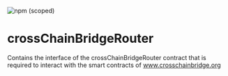 ![npm (scoped)](https://img.shields.io/npm/v/crosschainbridge/crossChainBridgeRouter)

# crossChainBridgeRouter
Contains the interface of the crossChainBridgeRouter contract that is required to interact with the smart contracts of www.crosschainbridge.org
